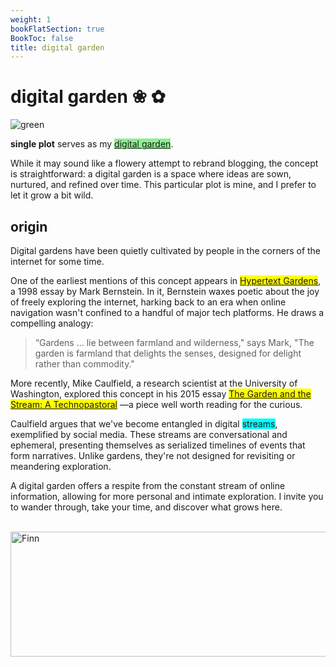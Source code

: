 ```yaml
---
weight: 1
bookFlatSection: true
BookToc: false
title: digital garden
---
```


# digital garden ❀ ✿

![green](/images/green.gif)

**single plot** serves as my <span style="background-color:lightgreen;">[digital garden](https://www.technologyreview.com/2020/09/03/1007716/digital-gardens-let-you-cultivate-your-own-little-bit-of-the-internet/)</span>.

While it may sound like a flowery attempt to rebrand blogging, the concept is straightforward: a digital garden is a space where ideas are sown, nurtured, and refined over time. This particular plot is mine, and I prefer to let it grow a bit wild.

## origin

Digital gardens have been quietly cultivated by people in the corners of the internet for some time.

One of the earliest mentions of this concept appears in <span style="background-color:yellow;">[Hypertext Gardens](http://www.eastgate.com/garden/Enter.html)</span>, a 1998 essay by Mark Bernstein. In it, Bernstein waxes poetic about the joy of freely exploring the internet, harking back to an era when online navigation wasn't confined to a handful of major tech platforms. He draws a compelling analogy:

> “Gardens … lie between farmland and wilderness," says Mark, "The garden is farmland that delights the senses, designed for delight rather than commodity."

More recently, Mike Caulfield, a research scientist at the University of Washington, explored this concept in his 2015 essay <span style="background-color:yellow;">[The Garden and the Stream: A Technopastoral](https://hapgood.us/2015/10/17/the-garden-and-the-stream-a-technopastoral/)</span> —a piece well worth reading for the curious.

Caulfield argues that we've become entangled in digital <span style="background-color:cyan;">streams</span>, exemplified by social media. These streams are conversational and ephemeral, presenting themselves as serialized timelines of events that form narratives. Unlike gardens, they're not designed for revisiting or meandering exploration.

A digital garden offers a respite from the constant stream of online information, allowing for more personal and intimate exploration. I invite you to wander through, take your time, and discover what grows here.

<br>

<img src="/images/pink.jpg" width="650" height="200" alt="Finn">
